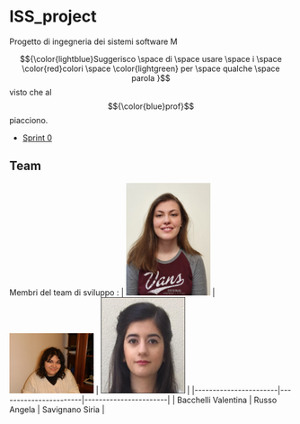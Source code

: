 # ISS_project
Progetto di ingegneria dei sistemi software M

$${\color{lightblue}Suggerisco \space di \space usare \space i \space \color{red}colori \space \color{lightgreen} per \space qualche \space parola }$$
  visto che al $${\color{blue}prof}$$ piacciono. 

- [Sprint 0](Sprint0)

## Team
Membri del team di sviluppo :
| <img src="./commons/resources/Profileimg/vale.jpg" width="150"/> | <img src="./commons/resources/Profileimg/Angela.jpg" width="150"/> | <img src="./commons/resources/Profileimg/Siria.jpeg" width="150"/> |
|-----------------------|-----------------------|-----------------------|
| Bacchelli Valentina       | Russo Angela        | Savignano Siria       |
